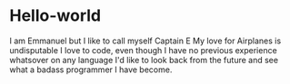 # Hello-world

I am Emmanuel but I  like to call myself Captain E
My love for Airplanes is undisputable
I love to code, even though I have no previous experience whatsover on any language
I'd like to look back from the future and see what a badass programmer I have become.
